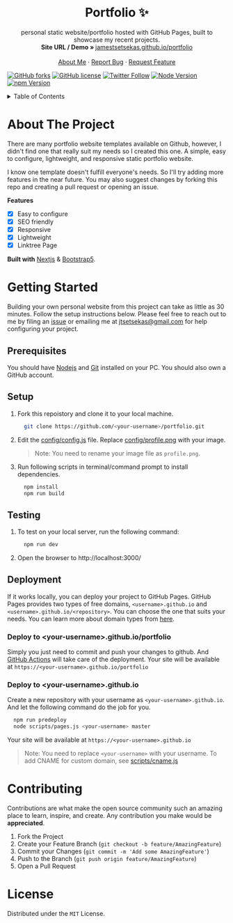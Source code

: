 <!-- PROJECT LOGO -->
<br />
<p align="center">
  <h1 align="center">Portfolio ✨</h1>

  <p align="center">
    personal static website/portfolio hosted with GitHub Pages, built to showcase my recent projects.
    <br />
    <strong>Site URL / Demo » </strong>
    <a href="https://jamestsetsekas.github.io/portfolio"> jamestsetsekas.github.io/portfolio</a>
    <br />
    <br />
    <a href="https://jamestsetsekas.com">About Me</a>
    ·
    <a href="https://github.com/jamestsetsekas/portfolio/issues">Report Bug</a>
    ·
    <a href="https://github.com/jamestsetsekas/portfolio/issues">Request Feature</a>
  </p>
</p>

[![GitHub forks](https://img.shields.io/github/forks/jamestsetsekas/portfolio?style=for-the-badge)](https://github.com/jamestsetsekas/portfolio/network)
[![GitHub license](https://img.shields.io/github/license/jamestsetsekas/portfolio?style=for-the-badge)](https://github.com/jamestsetsekas/portfolio/blob/master/LICENSE)
[![Twitter Follow](https://img.shields.io/twitter/follow/jamestsetsekas?color=ffcc66&logo=twitter&logoColor=ffffff&style=for-the-badgee)](https://twitter.com/jamestsetsekas)
[![Node Version](https://img.shields.io/static/v1?label=Node&message=14.17.3&color=026e00&style=for-the-badge)](https://nodejs.org)
[![npm Version](https://img.shields.io/static/v1?label=npm&message=7.19.1&color=cb0000&style=for-the-badge)](https://nodejs.org)

<!-- TABLE OF CONTENTS -->
<details>
  <summary>Table of Contents</summary>
  <ol>
    <li>
      <a href="#about-the-project">About The Project</a>
    </li>
    <li>
      <a href="#getting-started">Getting Started</a>
      <ul>
        <li><a href="#prerequisites">Prerequisites</a></li>
        <li><a href="#setup">Setup</a></li>
      </ul>
    </li>
    <li><a href="#contributing">Contributing</a></li>
    <li><a href="#license">License</a></li>
  </ol>
</details>

<!-- ABOUT THE PROJECT -->

# About The Project

There are many portfolio website templates available on Github, however, I didn't find one that really suit my needs so I created this one. A simple, easy to configure, lightweight, and responsive static portfolio website.

I know one template doesn't fulfill everyone's needs. So I'll try adding more features in the near future. You may also suggest changes by forking this repo and creating a pull request or opening an issue.

**Features**

- [x] Easy to configure
- [x] SEO friendly
- [x] Responsive
- [x] Lightweight
- [x] Linktree Page

**Built with** [Nextjs](https://nextjs.org/) & [Bootstrap5](https://getbootstrap.com).

<!-- GETTING STARTED -->

# Getting Started

Building your own personal website from this project can take as little as 30 minutes. Follow the setup instructions below. Please feel free to reach out to me by filing an [issue](https://github.com/jamestsetsekas/portfolio/issues) or emailing me at jtsetsekas@gmail.com for help configuring your project.

## Prerequisites

You should have [Nodejs](https://nodejs.org/en/) and [Git](https://git-scm.com/downloads) installed on your PC. You should also own a GitHub account.

## Setup

1. Fork this repoistory and clone it to your local machine.

   ```sh
     git clone https://github.com/<your-username>/portfolio.git
   ```

2. Edit the [config/config.js](https://github.com/jamestsetsekas/portfolio/blob/main/config/config.js) file. Replace [config/profile.png](https://github.com/jamestsetsekas/portfolio/blob/main/config/profile.png) with your image.

   > Note: You need to rename your image file as `profile.png`.

3. Run following scripts in terminal/command prompt to install dependencies.
   ```sh
     npm install
     npm run build
   ```

## Testing

1. To test on your local server, run the following command:

   ```sh
     npm run dev
   ```

2. Open the browser to http://localhost:3000/

## Deployment

If it works locally, you can deploy your project to GitHub Pages. GitHub Pages provides two types of free domains, `<username>.github.io` and `<username>.github.io/<repository>`. You can choose the one that suits your needs. You can learn more about domain types from [here](https://docs.github.com/en/pages/getting-started-with-github-pages/about-github-pages#types-of-github-pages-sites).

### Deploy to \<your-username>.github.io/portfolio

Simply you just need to commit and push your changes to github. And [GitHub Actions](https://docs.github.com/en/actions/learn-github-actions/introduction-to-github-actions#overview) will take care of the deployment. Your site will be available at `https://<your-username>.github.io/portfolio`

### Deploy to \<your-username>.github.io

Create a new repository with your username as `<your-username>.github.io`. And let the following command do the job for you.

```sh
  npm run predeploy
  node scripts/pages.js <your-username> master
```

Your site will be available at `https://<your-username>.github.io`

> Note: You need to replace `<your-username>` with your username. To add CNAME for custom domain, see [scripts/cname.js](https://github.com/jamestsetsekas/portfolio/blob/main/scripts/cname.js)

<!-- CONTRIBUTING -->

# Contributing

Contributions are what make the open source community such an amazing place to learn, inspire, and create. Any contribution you make would be **appreciated**.

1. Fork the Project
2. Create your Feature Branch (`git checkout -b feature/AmazingFeature`)
3. Commit your Changes (`git commit -m 'Add some AmazingFeature'`)
4. Push to the Branch (`git push origin feature/AmazingFeature`)
5. Open a Pull Request

<!-- LICENSE -->

# License

Distributed under the `MIT` License.
